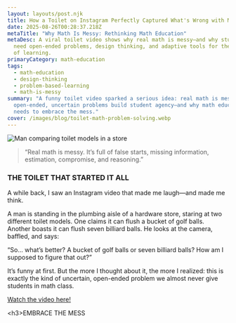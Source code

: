 ```yaml
---
layout: layouts/post.njk
title: How a Toilet on Instagram Perfectly Captured What's Wrong with Math Education
date: 2025-08-26T00:28:37.218Z
metaTitle: "Why Math Is Messy: Rethinking Math Education"
metaDesc: A viral toilet video shows why real math is messy—and why students
  need open-ended problems, design thinking, and adaptive tools for the future
  of learning.
primaryCategory: math-education
tags:
  - math-education
  - design-thinking
  - problem-based-learning
  - math-is-messy
summary: "A funny toilet video sparked a serious idea: real math is messy. Why
  open-ended, uncertain problems build student agency—and why math education
  needs to embrace the mess."
cover: /images/blog/toilet-math-problem-solving.webp
---
```

<div class="split">
  <div class="media">
    <img src="/images/blog/toilet-math-problem-solving.webp" alt="Man comparing toilet models in a store">
    <blockquote>
      “Real math is messy. It’s full of false starts, missing information, estimation,
      compromise, and reasoning.”
    </blockquote>
  </div>
  <div>
    <h3>THE TOILET THAT STARTED IT ALL</h3>
    <p>A while back, I saw an Instagram video that made me laugh—and made me think. </p>

<!--StartFragment-->

A man is standing in the plumbing aisle of a hardware store, staring at two different toilet models. One claims it can flush a bucket of golf balls. Another boasts it can flush seven billiard balls. He looks at the camera, baffled, and says:

“So… what’s better? A bucket of golf balls or seven billiard balls? How am I supposed to figure that out?”

It’s funny at first. But the more I thought about it, the more I realized: this is exactly the kind of uncertain, open-ended problem we almost never give students in math class.

<!--EndFragment-->

[﻿Watch the video here!](https://www.instagram.com/reel/C67b7TMolRJ/?utm_source=ig_embed&utm_campaign=loading)

  </div>
</div>

<﻿h3>EMBRACE THE MESS</h3>
